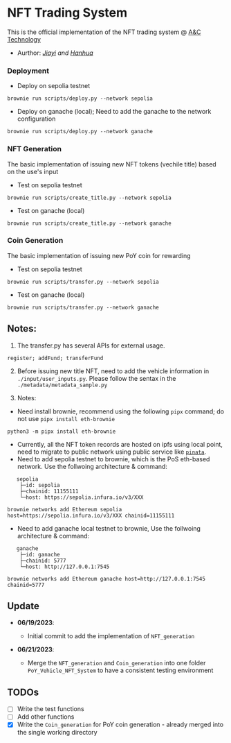 # NFT Trading System
This is the official implementation of the NFT trading system @ [A&amp;C Technology](https://www.linkedin.com/company/a-c-technology-inc)

- Aurthor: _[Jiayi](https://github.com/JayLuo17/) and [Hanhua](https://github.com/HenryJiang97)_


### Deployment
- Deploy on sepolia testnet
```
brownie run scripts/deploy.py --network sepolia
```

- Deploy on ganache (local); Need to add the ganache to the network configuration
```
brownie run scripts/deploy.py --network ganache
```

### NFT Generation
The basic implementation of issuing new NFT tokens (vechile title) based on the use's input

- Test on sepolia testnet
```
brownie run scripts/create_title.py --network sepolia
```

- Test on ganache (local)
```
brownie run scripts/create_title.py --network ganache
```
### Coin Generation
The basic implementation of issuing new PoY coin for rewarding

- Test on sepolia testnet
```
brownie run scripts/transfer.py --network sepolia
```

- Test on ganache (local)
```
brownie run scripts/transfer.py --network ganache
```

## Notes:
1. The transfer.py has several APIs for external usage.
```
register; addFund; transferFund
```

2. Before issuing new title NFT, need to add the vehicle information in `./input/user_inputs.py`. Please follow the sentax in the `./metadata/metadata_sample.py`

3. Notes:
- Need install brownie, recommend using the following `pipx` command; do not use `pipx install eth-brownie`
```
python3 -m pipx install eth-brownie
```
- Currently, all the NFT token records are hosted on ipfs using local point, need to migrate to public network using public service like [`pinata`](https://www.pinata.cloud/).
- Need to add sepolia testnet to brownie, which is the PoS eth-based network. Use the follwoing architecture & command:
```
   sepolia
    ├─id: sepolia
    ├─chainid: 11155111
    └─host: https://sepolia.infura.io/v3/XXX

brownie networks add Ethereum sepolia host=https://sepolia.infura.io/v3/XXX chainid=11155111
```

- Need to add ganache local testnet to brownie,  Use the follwoing architecture & command:
```
   ganache
    ├─id: ganache
    ├─chainid: 5777
    └─host: http://127.0.0.1:7545

brownie networks add Ethereum ganache host=http://127.0.0.1:7545 chainid=5777
```

## Update

- **06/19/2023**:

    - Initial commit to add the implementation of `NFT_generation`

- **06/21/2023**: 
    
    - Merge the `NFT_generation` and `Coin_generation` into one folder `PoY_Vehicle_NFT_System` to have a consistent testing environment

## TODOs
- [ ] Write the test functions
- [ ] Add other functions
- [x] Write the `Coin_generation` for PoY coin generation - already merged into the single working directory
